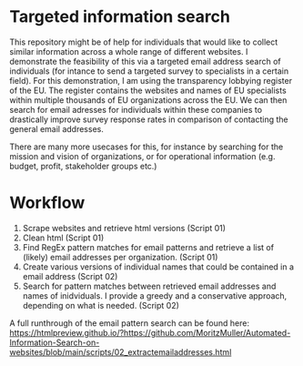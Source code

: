 # Targeted information search

This repository might be of help for individuals that would like to collect similar information across a whole range of different websites. I demonstrate the feasibility of this via a targeted email address search of individuals (for intance to send a targeted survey to specialists in a certain field). For this demonstration, I am using the transparency lobbying register of the EU. The register contains the websites and names of EU specialists within multiple thousands of EU organizations across the EU. We can then search for email adresses for individuals within these companies to drastically improve survey response rates in comparison of contacting the general email addresses. 

There are many more usecases for this, for instance by searching for the mission and vision of organizations, or for operational information (e.g. budget, profit, stakeholder groups etc.)

# Workflow
1. Scrape websites and retrieve html versions (Script 01)
2. Clean html (Script 01)
3. Find RegEx pattern matches for email patterns and retrieve a list of (likely) email addresses per organization. (Script 01)
4. Create various versions of individual names that could be contained in a email address (Script 02)
5. Search for pattern matches between retrieved email addresses and names of inidviduals. I provide a greedy and a conservative approach, depending on what is needed. (Script 02)

A full runthrough of the email pattern search can be found here: https://htmlpreview.github.io/?https://github.com/MoritzMuller/Automated-Information-Search-on-websites/blob/main/scripts/02_extractemailaddresses.html
